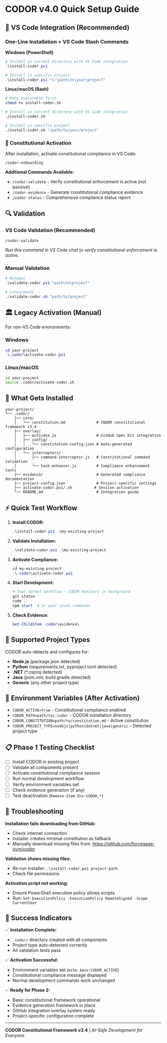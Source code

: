 # CODOR v4.0 Quick Setup Guide

## 🚀 **VS Code Integration (Recommended)**

### One-Line Installation + VS Code Slash Commands

**Windows (PowerShell)**
```powershell
# Install in current directory with VS Code integration
.\install-codor.ps1

# Install in specific project
.\install-codor.ps1 "C:\path\to\your\project"
```

**Linux/macOS (Bash)**
```bash
# Make executable first
chmod +x install-codor.sh

# Install in current directory with VS Code integration
./install-codor.sh

# Install in specific project
./install-codor.sh "/path/to/your/project"
```

### 🎯 **Constitutional Activation**

After installation, activate constitutional compliance in VS Code:

```
/codor-onboarding
```

**Additional Commands Available:**
- `/codor-validate` - Verify constitutional enforcement is active (not passive)
- `/codor-evidence` - Generate constitutional compliance evidence
- `/codor-status` - Comprehensive compliance status report

## 🔍 **Validation**

### VS Code Validation (Recommended)
```
/codor-validate
```
*Run this command in VS Code chat to verify constitutional enforcement is active.*

### Manual Validation
```powershell
# Windows
.\validate-codor.ps1 "path\to\project"

# Linux/macOS
./validate-codor.sh "path/to/project"
```

## 🏛️ **Legacy Activation** (Manual)

For non-VS Code environments:

### Windows
```powershell
cd your-project
.\.codor\activate-codor.ps1
```

### Linux/macOS  
```bash
cd your-project
source .codor/activate-codor.sh
```

## 📁 What Gets Installed

```
your-project/
└── .codor/
    ├── core/
    │   └── constitution.md              # CODOR constitutional framework v3.4
    ├── overlay/
    │   ├── activate.js                  # GitHub Spec Kit integration  
    │   ├── config/
    │   │   └── constitution-config.json # Auto-generated configuration
    │   └── interceptors/
    │       ├── command-interceptor.js   # Constitutional command validation
    │       └── task-enhancer.js         # Compliance enhancement tools
    ├── evidence/                        # Generated compliance documentation
    ├── project-config.json              # Project-specific settings
    ├── activate-codor.ps1/.sh          # Session activation
    └── README.md                        # Integration guide
```

## ⚡ Quick Test Workflow

1. **Install CODOR:**
   ```powershell
   .\install-codor.ps1 .\my-existing-project
   ```

2. **Validate Installation:**
   ```powershell
   .\validate-codor.ps1 .\my-existing-project
   ```

3. **Activate Compliance:**
   ```powershell
   cd my-existing-project
   .\.codor\activate-codor.ps1
   ```

4. **Start Development:**
   ```powershell
   # Your normal workflow - CODOR monitors in background
   git status
   code .
   npm start  # or your usual commands
   ```

5. **Check Evidence:**
   ```powershell
   Get-ChildItem .codor\evidence\
   ```

## 🎯 Supported Project Types

CODOR auto-detects and configures for:

- **Node.js** (package.json detected)
- **Python** (requirements.txt, pyproject.toml detected)  
- **.NET** (*.csproj detected)
- **Java** (pom.xml, build.gradle detected)
- **Generic** (any other project type)

## 🔧 Environment Variables (After Activation)

- `CODOR_ACTIVE=true` - Constitutional compliance enabled
- `CODOR_PATH=path/to/.codor` - CODOR installation directory
- `CODOR_CONSTITUTION=path/to/constitution.md` - Active constitution
- `CODOR_PROJECT_TYPE=nodejs|python|dotnet|java|generic` - Detected project type

## 📋 Phase 1 Testing Checklist

- [ ] Install CODOR in existing project
- [ ] Validate all components present
- [ ] Activate constitutional compliance session
- [ ] Run normal development workflow  
- [ ] Verify environment variables set
- [ ] Check evidence generation (if any)
- [ ] Test deactivation (`Remove-Item Env:CODOR_*`)

## 🚨 Troubleshooting

**Installation fails downloading from GitHub:**
- Check internet connection
- Installer creates minimal constitution as fallback
- Manually download missing files from: https://github.com/forcegage-pvm/codor

**Validation shows missing files:**
- Re-run installer: `.\install-codor.ps1 project-path`
- Check file permissions

**Activation script not working:**
- Ensure PowerShell execution policy allows scripts
- Run: `Set-ExecutionPolicy -ExecutionPolicy RemoteSigned -Scope CurrentUser`

## 🎉 Success Indicators

✅ **Installation Complete:**
- `.codor/` directory created with all components
- Project type auto-detected correctly
- All validation tests pass

✅ **Activation Successful:**  
- Environment variables set (`echo $env:CODOR_ACTIVE`)
- Constitutional compliance message displayed
- Normal development commands work unchanged

✅ **Ready for Phase 2:**
- Basic constitutional framework operational
- Evidence generation framework in place
- GitHub integration overlay system ready
- Project-specific configuration complete

---

**CODOR Constitutional Framework v3.4** | *AI-Safe Development for Everyone*